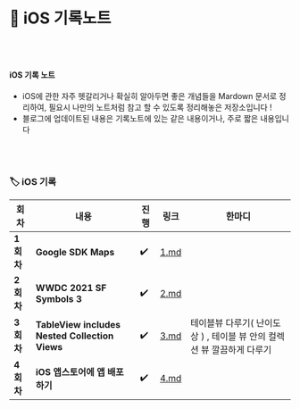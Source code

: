 # 🍭 iOS 기록노트



</br>

</br>



#### iOS 기록 노트

- iOS에 관한 자주 헷갈리거나 확실히 알아두면 좋은 개념들을 Mardown 문서로 정리하여, 필요시 나만의 노트처럼 참고 할 수 있도록 정리해놓은 저장소입니다 !
- 블로그에 업데이트된 내용은 기록노트에 있는 같은 내용이거나, 주로 짧은 내용입니다 



</br>

</br>





### 🏷 iOS 기록 

| 회차      | 내용                                           | 진행 | 링크                                                         | 한마디                                                       |
| --------- | ---------------------------------------------- | ---- | ------------------------------------------------------------ | ------------------------------------------------------------ |
| **1회차** | **Google SDK Maps**                            | ✔️    | [1.md](https://github.com/Youngminah/iosStudyRecording/blob/main/iOS/1.md) |                                                              |
| **2회차** | **WWDC 2021 SF Symbols 3**                     | ✔️    | [2.md](https://github.com/Youngminah/iosStudyRecording/blob/main/iOS/2.md) |                                                              |
| **3회차** | **TableView includes Nested Collection Views** | ✔️    | [3.md](https://github.com/Youngminah/iosStudyRecording/blob/main/iOS/3.md) | 테이블뷰 다루기( 난이도 상 ) , 테이블 뷰 안의 컬렉션 뷰 깔끔하게 다루기 |
| **4회차** | **iOS 앱스토어에 앱 배포하기**                 | ✔️    | [4.md](https://github.com/Youngminah/iosStudyRecording/blob/main/iOS/4.md) |                                                              |

</br>

</br>

